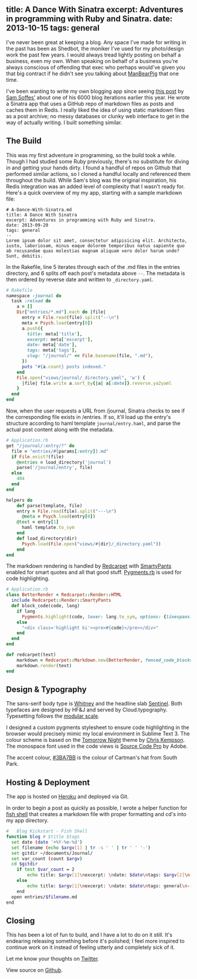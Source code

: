 title: A Dance With Sinatra
excerpt: Adventures in programming with Ruby and Sinatra.
date: 2013-10-15
tags: general
---

I've never been great at keeping a blog. Any space I've made for writing in the past has been as Shedbot, the moniker I've used for my photo/design work the past few years. I would always tread lightly posting on behalf a business, even my own. When speaking on behalf of a business you're always conscious of offending that exec who perhaps would've given you that big contract if he didn't see you talking about [ManBearPig](http://www.youtube.com/watch?v=xf69EEL3WBk) that one time.

I've been wanting to write my own blogging app since seeing [this post](http://sam.roon.io/new-blog) by [Sam Soffes'](http://twitter.com/soffes) about one of his 6000 blog iterations earlier this year. He wrote a Sinatra app that uses a GitHub repo of markdown files as posts and caches them in Redis. I really liked the idea of using static markdown files as a post archive; no messy databases or clunky web interface to get in the way of actually writing. I built something similar.

## The Build

This was my first adventure in programming, so the build took a while. Though I had studied some Ruby previously, there's no substitute for diving in and getting your hands dirty. I found a handful of repos on Github that performed similar actions, so I cloned a handful locally and referenced them throughout the build. While Sam's blog was the original inspiration, his Redis integration was an added level of complexity that I wasn't ready for. Here's a quick overview of my my app, starting with a sample markdown file:

```
# A-Dance-With-Sinatra.md
title: A Dance With Sinatra
excerpt: Adventures in programming with Ruby and Sinatra.
date: 2013-09-20
tags: general
--
Lorem ipsum dolor sit amet, consectetur adipisicing elit. Architecto, iusto, laboriosam, minus eaque dolorem temporibus natus sapiente quo ab recusandae quas molestias magnam aliquam vero dolor harum unde? Sunt, debitis.
```

In the Rakefile, line 5 iterates through each of the .md files in the entries directory, and 6 splits off each post's metadata above `--`. The metadata is then ordered by reverse date and written to `_directory.yaml`.

```ruby
# Rakefile
namespace :journal do
  task :reload do
    a = []
    Dir["entries/*.md"].each do |file|
      entry = File.read(file).split("--\n")
      meta = Psych.load(entry[0])
      a.push({
        title: meta['title'],
        excerpt: meta['excerpt'],
        date: meta['date'],
        tags: meta['tags'],
        slug: "/journal/" << File.basename(file, ".md"),
      })
      puts "#{a.count} posts indexed."
    end
    File.open("views/journal/_directory.yaml", 'w') {
      |file| file.write a.sort_by{|a| a[:date]}.reverse.ya2yaml
    }
  end
end
```

Now, when the user requests a URL from /journal, Sinatra checks to see if the corresponding file exists in /entries. If so, it'll load up the entry's structure according to haml template `journal/entry.haml`, and parse the actual post content along with the metadata.

```ruby
# Application.rb
get "/journal/:entry/?" do
  file = "entries/#{params[:entry]}.md"
  if File.exist?(file)
    @entries = load_directory('journal')
    parse('/journal/entry', file)
  else
    404
  end
end

helpers do
	def parse(template, file)
  	entry = File.read(file).split("---\n")
	  @meta = Psych.load(entry[0])
  	@text = entry[1]
	  haml template.to_sym
	end
	def load_directory(dir)
	  Psych.load(File.open("views/#{dir}/_directory.yaml"))
	end
end
```

The markdown rendering is handled by [Redcarpet](https://github.com/vmg/redcarpet) with [SmartyPants](http://daringfireball.net/projects/smartypants/) enabled for smart quotes and all that good stuff. [Pygments.rb](https://github.com/tmm1/pygments.rb) is used for code highlighting.

```ruby
# Application.rb
class BetterRender < Redcarpet::Render::HTML
  include Redcarpet::Render::SmartyPants
  def block_code(code, lang)
    if lang
      Pygments.highlight(code, lexer: lang.to_sym, options: {linespans: 'line'})
    else
      "<div class='highlight ki'><pre>#{code}</pre></div>"
    end
  end
end

def redcarpet(text)
	markdown = Redcarpet::Markdown.new(BetterRender, fenced_code_blocks: true)
	markdown.render(text)
end
```

## Design & Typography
The sans-serif body type is [Whitney](http://www.typography.com/fonts/whitney/overview/) and the headline slab [Sentinel](http://www.typography.com/fonts/sentinel/overview). Both typefaces are designed by HF&J and served by Cloud.typography. Typesetting follows the [modular scale](http://modularscale.com/scale/?px1=20&px2=&ra1=1.333&ra2=0).

I designed a custom pygments stylesheet to ensure code highlighting in the browser would precisely mimic my local environment in Sublime Text 3. The colour scheme is based on the [Tomorrow Night](https://github.com/chriskempson/tomorrow-theme) theme by [Chris Kempson](https://twitter.com/chriskempson). The monospace font used in the code views is [Source Code Pro](http://blogs.adobe.com/typblography/2012/09/source-code-pro.html) by Adobe.

The accent colour, [#3BA7BB](#) is the colour of Cartman's hat from South Park.

## Hosting & Deployment
The app is hosted on [Heroku](https://www.heroku.com/) and deployed via Git.

In order to begin a post as quickly as possible, I wrote a helper function for [fish shell](http://fishshell.com/) that creates a markdown file with proper formatting and cd's into my app directory.

```bash
#	Blog Kickstart - Fish Shell
function blog # $title $tags
  set date (date '+%Y-%m-%d')
  set filename (echo $argv[1] | tr -s ' ' | tr ' ' '-')
  set gitdir ~/documents/Journal/
  set var_count (count $argv)
  cd $gitdir
    if test $var_count = 2
  		echo title: $argv[1]\nexcerpt: \ndate: $date\ntags: $argv[2]\n---\n\n >entries/$filename.md
    else
   		echo title: $argv[1]\nexcerpt: \ndate: $date\ntags: general\n---\n\n >entries/$filename.md
   	end
  open entries/$filename.md
end
```

## Closing
This has been a lot of fun to build, and I have a lot to do on it still. It's endearing releasing something before it's polished; I feel more inspired to continue work on it instead of  feeling utterly and completely sick of it.

Let me know your thoughts on [Twitter](http://twitter.com/shedbot).

View source on [Github](https://github.com/bcerasani/bradcerasani.me).


